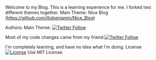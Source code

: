 
Welcome to my Blog. This is a learning experience for me.
I forked two different themes together.
Main Theme:  Nice Blog  (https://github.com/itisbenjamin/Nice_Blog) 

Authors:
Main Theme: [![Twitter Follow](https://img.shields.io/twitter/follow/itisbenjamin1.svg?style=social)](https://twitter.com/itisbenjamin1)

Most of my code changes came from my friend:[![Twitter Follow](https://img.shields.io/twitter/follow/samurailink3.svg?style=social)](https://twitter.com/samurailink3)

I'm completely learning, and have no idea what I'm doing.
License  [![License](https://img.shields.io/npm/l/express.svg)](https://github.com/itisbenjamin/Nice_Blog/blob/master/LICENSE)
Use MIT License.
